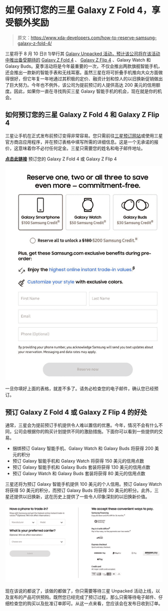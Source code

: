 # 如何预订您的三星 Galaxy Z Fold 4，享受额外奖励

> 原文：<https://www.xda-developers.com/how-to-reserve-samsung-galaxy-z-fold-4/>

三星将于 8 月 10 日(t 1)举行其 [Galaxy Unpacked 活动，预计该公司将在该活动中推出备受期待的](https://www.xda-developers.com/samsung-unpacked-event-for-august-10) [Galaxy Z Fold 4](https://www.xda-developers.com/samsung-galaxy-z-fold-4/) 、 [Galaxy Z Flip 4](https://www.xda-developers.com/samsung-galaxy-z-flip-4/) 、Galaxy Watch 和 Galaxy Buds。夏季活动将是今年最重要的一次，不仅会推出两款旗舰智能手机，还会推出一款新的智能手表和无线耳塞。虽然三星在将可折叠手机推向大众方面做得很好，但它年复一年地通过其积极的定价、融资计划和惊人的以旧换新促销做出了巨大努力。今年也不例外，该公司为提前预订的人提供高达 200 美元的信用额度。因此，如果你一直在寻找购买三星 Galaxy 智能手机的机会，现在就是你的机会。

## 如何预订您的三星 Galaxy Z Fold 4 和 Galaxy Z Flip 4

三星让手机在正式发布前预订变得非常容易。您只需前往[三星预订网站](https://shop-links.co/1780556408617539140?u1=99d42309-d79c-455b-96ab-5a07883028d4)或使用三星官方商店应用程序，并在预订表格中填写所需的详细信息。这是一个无承诺的报价，这意味着你不必付任何定金。三星只需要您的姓名和电子邮件地址。

[**点击此链接**](https://shop-links.co/1780556408617539140?u1=8c5fb2dc-ffe0-4de9-a899-1ebee1b1bc3b) 预订您的 Galaxy Z Fold 4 或 Galaxy Z Flip 4

![samsung reserve](img/7a13d0750b545fcbaf5538c1b38237f7.png)

一旦你填好上面的表格，就差不多了。请务必检查您的电子邮件，确认您已经预订。

## 预订 Galaxy Z Fold 4 或 Galaxy Z Flip 4 的好处

通常，三星会为提前预订手机提供令人难以置信的优惠。今年，情况不会有什么不同，公司会根据你的购买计划提供不同的激励措施。下面你可以看到一些提供的交易。

*   捆绑预订 Galaxy 智能手机、Galaxy Watch 和 Galaxy Buds 将获得 200 美元的积分
*   预订 Galaxy 智能手机和 Galaxy Watch 将获得 150 美元的信用点数
*   预订 Galaxy 智能手机和 Galaxy Buds 套装将获得 130 美元的信用点数
*   预订 Galaxy Watch 和 Galaxy Buds 套装将获得 80 美元的信用点数

三星还将为预订 Galaxy 智能手机提供 100 美元的个人信用。预订 Galaxy Watch 将获得 50 美元的积分，而预订 Galaxy Buds 将获得 30 美元的积分。此外，三星还提供以旧换新，这在历史上提供了一些令人印象深刻的以旧换新价值。

![samsung trade in ](img/07632ee1af79cea7a2ef2929fa74aa3d.png)

现在该说的都说了，该做的都做了，你只需要等待三星 Unpacked 活动上线，以及宣布的产品可供预购。既然您已经完成了预订过程，那么只需等待电子邮件、仔细检查您的购买以及批准订单即可。从这一点来看，您应该会在发布日收到订单。